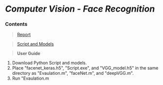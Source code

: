 # _Computer Vision - Face Recognition_

### Contents

> [Report](https://github.com/OJL96/Face_Recognition/files/7213505/Face.Recognition.Report.pdf)

> [Script and Models](https://rb.gy/k2jows)

> **User Guide**
1. Download Python Script and models.
2. Place  "facenet_keras.h5", "Script.exe", and "VGG_model.h5" in the same directory as
   "Evaulation.m", "faceNet.m", and "deepVGG.m".
3. Run "Evaulation.m
